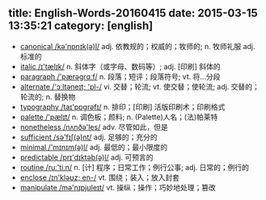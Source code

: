 title: English-Words-20160415
date: 2015-03-15 13:35:21
category: [english]
---
+ [canonical /kə'nɒnɪk(ə)l/](#v) adj. 依教规的；权威的；牧师的; n. 牧师礼服 adj. 标准的
+ [italic /ɪ'tælɪk/](#v) n. 斜体字（或字母、数码等）; adj. [印刷] 斜体的
+ [paragraph /'pærəgrɑːf/](#v) n. 段落；短评；段落符号; vt. 将…分段
+ [alternate /'ɔːltəneɪt; 'ɒl-/](#v) vi. 交替；轮流; vt. 使交替；使轮流; adj. 交替的；轮流的; n. 替换物
+ [typography /taɪ'pɒgrəfɪ/](#v) n. 排印；[印刷] 活版印刷术；印刷格式
+ [palette /'pælɪt/](#v) n. 调色板；颜料; n. (Palette)人名；(法)帕莱特
+ [nonetheless /nʌnðə'les/](#v) adv. 尽管如此，但是
+ [sufficient /sə'fɪʃ(ə)nt/](#v) adj. 足够的；充分的
+ [minimal /'mɪnɪm(ə)l/](#v) adj. 最低的；最小限度的
+ [predictable /prɪ'dɪktəb(ə)l/](#v) adj. 可预言的
+ [routine /ruː'tiːn/](#v) n. [计] 程序；日常工作；例行公事; adj. 日常的；例行的
+ [enclose /ɪn'kləʊz; en-/](#v) vt. 围绕；装入；放入封套
+ [manipulate /mə'nɪpjʊleɪt/](#v) vt. 操纵；操作；巧妙地处理；篡改
